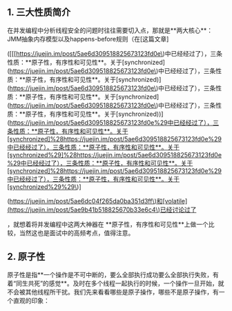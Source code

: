 ## 1. 三大性质简介

在并发编程中分析线程安全的问题时往往需要切入点，那就是\*\*两大核心\*\*：JMM抽象内存模型以及happens-before规则（在\[这篇文章\]

\(\[\[[https://juejin.im/post/5ae6d309518825673123fd0e\)中已经经过了），三条性质：\*\*原子性，有序性和可见性\*\*。关于\[synchronized\]\(https://juejin.im/post/5ae6d309518825673123fd0e\)中已经经过了），三条性质：\*\*原子性，有序性和可见性\*\*。关于\[synchronized\)\]\(https://juejin.im/post/5ae6d309518825673123fd0e\)中已经经过了），三条性质：\*\*原子性，有序性和可见性\*\*。关于\[synchronized\]\(https://juejin.im/post/5ae6d309518825673123fd0e\)中已经经过了），三条性质：\*\*原子性，有序性和可见性\*\*。关于\[synchronized\)\)\](https://juejin.im/post/5ae6d309518825673123fd0e%29中已经经过了），三条性质：**原子性，有序性和可见性**。关于[synchronized]%28https://juejin.im/post/5ae6d309518825673123fd0e%29中已经经过了），三条性质：**原子性，有序性和可见性**。关于[synchronized%29]%28https://juejin.im/post/5ae6d309518825673123fd0e%29中已经经过了），三条性质：**原子性，有序性和可见性**。关于[synchronized]%28https://juejin.im/post/5ae6d309518825673123fd0e%29中已经经过了），三条性质：**原子性，有序性和可见性**。关于[synchronized%29%29\)\]

\([https://juejin.im/post/5ae6dc04f265da0ba351d3ff\)和\[volatile\]\(https://juejin.im/post/5ae9b41b518825670b33e6c4\)已经讨论过了](https://juejin.im/post/5ae6dc04f265da0ba351d3ff%29和[volatile]%28https://juejin.im/post/5ae9b41b518825670b33e6c4%29已经讨论过了)

，就想着将并发编程中这两大神器在 \*\*原子性，有序性和可见性\*\*上做一个比较，当然这也是面试中的高频考点，值得注意。

## 2. 原子性

原子性是指\*\*一个操作是不可中断的，要么全部执行成功要么全部执行失败，有着“同生共死”的感觉\*\*。及时在多个线程一起执行的时候，一个操作一旦开始，就不会被其他线程所干扰。我们先来看看哪些是原子操作，哪些不是原子操作，有一个直观的印象：


